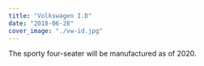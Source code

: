 ```yaml
---
title: "Volkswagen I.D"
date: "2018-06-28"
cover_image: "./vw-id.jpg"
---
```


The sporty four-seater will be manufactured as of 2020. 
<!-- end -->

